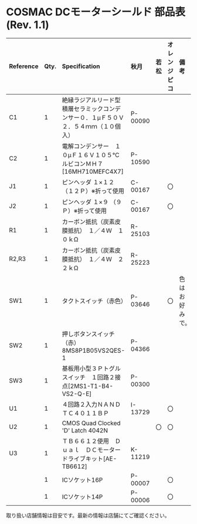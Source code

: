 # COSMAC DCモーターシールド 部品表 (Rev. 1.1)

|Reference|Qty.|Specification|秋月|若松|オレンジピコ|備考|
|:----|:----|:----|:----|:----|:----|:----|
|C1|1| 絶縁ラジアルリード型積層セラミックコンデンサー０．１μＦ５０Ｖ２．５４ｍｍ（１０個入）|P-00090| | | |
|C2|1| 電解コンデンサー　１０μＦ１６Ｖ１０５℃　ルビコンＭＨ７[16MH710MEFC4X7]|P-10590| | | |
|J1|1|ピンヘッダ １×１２ （１２Ｐ）※折って使用|C-00167| |〇| |
|J2|1|ピンヘッダ １×９ （９Ｐ）※折って使用|C-00167| |〇| |
|R1|1|カーボン抵抗（炭素皮膜抵抗）　１／４Ｗ　１０ｋΩ|R-25103| | | |
|R2,R3|1|カーボン抵抗（炭素皮膜抵抗）　１／４Ｗ　２２ｋΩ|R-25223| | | |
|SW1|1|タクトスイッチ（赤色） |P-03646| |〇|色はお好みで。|
|SW2|1| 押しボタンスイッチ（赤）8MS8P1B05VS2QES-1|P-04366| | | |
|SW3|1| 基板用小型３Ｐトグルスイッチ　１回路２接点[2MS1-T1-B4-VS2-Q-E]|P-00300| | | |
|U1|1|４回路２入力ＮＡＮＤ　ＴＣ４０１１ＢＰ|I-13729| |〇| |
|U2|1|CMOS Quad Clocked 'D' Latch 4042N| |〇|〇| |
|U3|1|ＴＢ６６１２使用　Ｄｕａｌ　ＤＣモータードライブキット[AE-TB6612]|K-11219| | | |
| |1|ICソケット16P|P-00007| |〇| |
| |1|ICソケット14P|P-00006| |〇| |

取り扱い店舗情報は目安です。最新の情報は店舗にてご確認ください。
